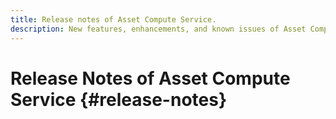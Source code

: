 ```yaml
---
title: Release notes of Asset Compute Service.
description: New features, enhancements, and known issues of Asset Compute Service.
---
```


# Release Notes of Asset Compute Service {#release-notes}

